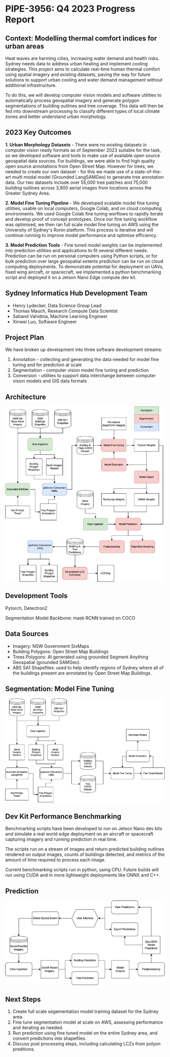 # PIPE-3956: Q4 2023 Progress Report

## Context: Modelling thermal comfort indices for urban areas

Heat waves are harming cities, increasing water demand and health risks. 
Sydney needs data to address urban heating and implement cooling strategies. 
This project aims to calculate real-time human thermal comfort using spatial imagery and existing datasets, paving the way for future solutions to support urban cooling and water demand management without additional infrastructure.

To do this, we will develop computer vision models and software utilities to automatically process geospatial imagery and generate polygon segmentations of building outlines and tree coverage. This data will then be fed into downstream processing to classify different types of local climate zones and better understand urban morphology.

## 2023 Key Outcomes

**1. Urban Morphology Datasets** - There were no existing datasets in computer vision ready formats as of September 2023 suitable for the task, so we developed software and tools to make use of available open source geospatial data sources. For buildings, we were able to find high quality open source annotations from Open Street Map. However for trees, we needed to create our own dataset - for this we made use of a state-of-the-art multi modal model (Grounded LangSAMGeo) to generate tree annotation data. Our two datasets include over 55,000 tree patches and 75,000 building outlines across 3,900 aerial images from locations across the Greater Sydney Area.


**2. Model Fine Tuning Pipeline** - We developed scalable model fine tuning utilities, usable on local computers, Google Colab, and on cloud computing environments. We used Google Colab fine tuning worflows to rapidly iterate and develop proof of concept prototypes. Once our fine tuning workflow was optimised, we then ran full scale model fine tuning on AWS using the University of Sydney's Ronin platform. This process is iterative and will continue running to improve model performance and optimise efficiency.


**3. Model Prediction Tools** - Fine tuned model weights can be implemented into prediction utilities and applications to fit several different needs. Prediction can be run on personal computers using Python scripts, or for bulk prediction over large geospatial extents prediction can be run on cloud computing deployments. To demonstrate potential for deployment on UAVs, fixed wing aircraft, or spacecraft, we implemented a python benchmarking script and deployed it on a Jetson Nano Edge compute dev kit. 


## Sydney Informatics Hub Development Team

- Henry Lydecker, Data Science Group Lead
- Thomas Mauch, Research Compute Data Scientist
- Sahand Vahidnia, Machine Learning Engineer
- Xinwei Luo, Software Engineer

## Project Plan

We have broken up development into three software development streams:

1. Annotation - collecting and generating the data needed for model fine tuning and for prediction at scale
2. Segmentation - computer vision model fine tuning and prediction
3. Conversion - utilities to support data interchange between computer vision models and GIS data formats

## Architecture

![Architecture](https://github.com/Sydney-Informatics-Hub/PIPE-3956-aerial-segmentation/blob/0c437dca213e562cc1f1bb187bed1b98ca92aee1/docs/aerial_seg_architecture.png)

## Development Tools

Pytorch, Detectron2

Segmentation Model Backbone: mask RCNN trained on COCO

## Data Sources

- Imagery: NSW Government SixMaps
- Building Polygons: Open Street Map Buildings
- Trees Polygons: AI generated using grounded Segment Anything Geospatial (grounded SAMGeo).
- ABS SA1 Shapefiles: used to help identify regions of Sydney where all of the buildings present are annotated by Open Street Map Buildings.
## Segmentation: Model Fine Tuning

![Segmentation](https://github.com/Sydney-Informatics-Hub/PIPE-3956-aerial-segmentation/blob/678047bd8e161a15ae875a31d67d0c12ae982e9f/docs/aerial-seg-Fine-Tuning.png)


## Dev Kit Performance Benchmarking

Benchmarking scripts have been developed to run on Jetson Nano dev kits and simulate a real world edge deployment on an aircraft or spacecraft capturing imagery and running prediction in real time.

The scripts run on a stream of images and return predicted building outlines rendered on output images, counts of buildings detected, and metrics of the amount of time required to process each image.

Current benchmarking scripts run in python, using CPU. Future builds will run using CUDA and in more lightweight deployments like ONNX and C++.

## Prediction 

![Prediction](https://github.com/Sydney-Informatics-Hub/PIPE-3956-aerial-segmentation/blob/678047bd8e161a15ae875a31d67d0c12ae982e9f/docs/aerial-seg-Inference-Application.png)

## Next Steps

1. Create full scale segementation model training dataset for the Sydney area.
2. Fine tune segmentation model at scale on AWS, assessing performance and iterating as needed.
3. Run prediction using fine tuned model on the entire Sydney area, and convert predictions into shapefiles.
4. Discuss post processing steps, including calculating LCZs from polyon preditions.
